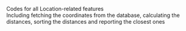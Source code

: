 Codes for all Location-related features  
Including fetching the coordinates from the database, calculating the distances, sorting the distances and reporting the closest ones
